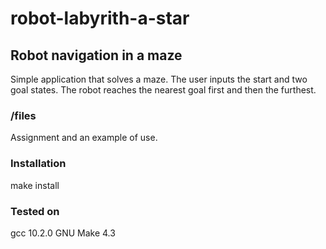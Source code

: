 # robot-labyrith-a-star

## Robot navigation in a maze
Simple application that solves a maze. The user inputs the start and two goal states. The robot reaches the nearest goal first and then the furthest.

### /files
Assignment and an example of use.

### Installation
make install

### Tested on
gcc 10.2.0
GNU Make 4.3
